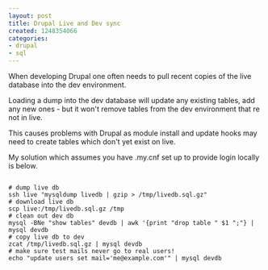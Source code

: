 ```yaml
---
layout: post
title: Drupal Live and Dev sync
created: 1248354066
categories:
- drupal
- sql
---
```

<p>
When developing Drupal one often needs to pull recent copies of the live database into the dev environment.
</p>
<p>
Loading a dump into the dev database will update any existing tables, add any new ones - but it won't remove tables from the dev environment that re not in live.
</p>
<p>
This causes problems with Drupal as module install and update hooks may need to create tables which don't yet exist on live. 
</p>
<p>
My solution which assumes you have .my.cnf set up to provide login locally is below.
</p>
<code>
# dump live db
ssh live "mysqldump livedb | gzip > /tmp/livedb.sql.gz"
# download live db
scp live:/tmp/livedb.sql.gz /tmp
# clean out dev db
mysql -BNe "show tables" devdb | awk '{print "drop table " $1 ";"} | mysql devdb
# copy live db to dev
zcat /tmp/livedb.sql.gz | mysql devdb
# make sure test mails never go to real users!
echo "update users set mail='me@example.com'" | mysql devdb
</code>
